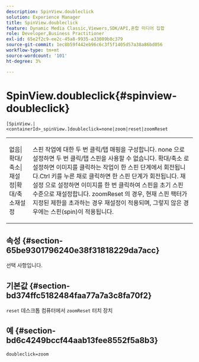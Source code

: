 ```yaml
---
description: SpinView.doubleclick
solution: Experience Manager
title: SpinView.doubleclick
feature: Dynamic Media Classic,Viewers,SDK/API,혼합 미디어 집합
role: Developer,Business Practitioner
exl-id: 65e2f2c9-ee2c-45a8-9935-a33089b8c379
source-git-commit: 1ec8b59f442eb96c6c3f5f1405d57a38a86bd056
workflow-type: tm+mt
source-wordcount: '101'
ht-degree: 3%

---
```


# SpinView.doubleclick{#spinview-doubleclick}

`[SpinView.|<containerId>_spinView.]doubleclick=none|zoom|reset|zoomReset`

<table id="table_2D828A5750644B9CB95A2989C36F15F1"> 
 <tbody> 
  <tr> 
   <td colname="col1"> <p> <span class="codeph"> 없음|확대/축소|재설정|확대/축소재설정  </span> </p> </td> 
   <td colname="col2"> <p> 스핀 작업에 대한 두 번 클릭/탭 매핑을 구성합니다. <span class="codeph"> none </span> 으로 설정하면 두 번 클릭/탭 스핀을 사용할 수 없습니다. <span class="codeph"> 확대/축소 </span> 로 설정하면 이미지를 클릭하는 작업이 한 스핀 단계에서 회전됩니다.Ctrl 키를 누른 채로 클릭하면 한 스핀 단계가 회전됩니다. <span class="codeph"> 재설정 </span>으로 설정하면 이미지를 한 번 클릭하여 스핀을 초기 스핀 수준으로 재설정합니다. <span class="codeph"> zoomReset </span>의 경우, 현재 스핀 팩터가 지정된 제한을 초과하는 경우 재설정이 적용되며, 그렇지 않은 경우에는 스핀(spin)이 적용됩니다. </p> </td> 
  </tr> 
 </tbody> 
</table>

## 속성 {#section-65be9301796240e38f31818229da7acc}

선택 사항입니다.

## 기본값 {#section-bd374ffc5182484faa77a7a3c8fa70f2}

`reset` 데스크톱 컴퓨터에서 `zoomReset` 터치 장치

## 예 {#section-bd6c4249bccf44aab13fee8552f5a8b3}

`doubleclick=zoom`
